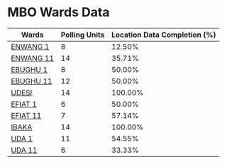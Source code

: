 
# MBO Wards Data

| Wards | Polling Units | Location Data Completion (%) |
| ---- | ----- | ------- |
| [ENWANG 1](./wards/578-enwang-1) | 8 | 12.50% |
| [ENWANG 11](./wards/579-enwang-11) | 14 | 35.71% |
| [EBUGHU 1](./wards/580-ebughu-1) | 8 | 50.00% |
| [EBUGHU 11](./wards/581-ebughu-11) | 12 | 50.00% |
| [UDESI](./wards/582-udesi) | 14 | 100.00% |
| [EFIAT 1](./wards/583-efiat-1) | 6 | 50.00% |
| [EFIAT 11](./wards/584-efiat-11) | 7 | 57.14% |
| [IBAKA](./wards/585-ibaka) | 14 | 100.00% |
| [UDA 1](./wards/586-uda-1) | 11 | 54.55% |
| [UDA 11](./wards/587-uda-11) | 6 | 33.33% |





